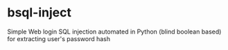 # bsql-inject
Simple Web login SQL injection automated in Python (blind boolean based) for extracting user's password hash
